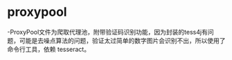 # proxypool

-ProxyPool文件为爬取代理池，附带验证码识别功能，因为封装的tess4j有问题，可能是去噪点算法的问题，验证太过简单的数字图片会识别不出，所以使用了命令行工具，依赖 tesseract。
